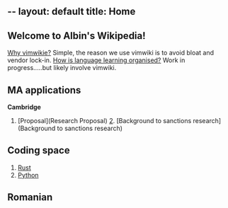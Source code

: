 --
layout: default
title: Home
---

## Welcome to Albin's Wikipedia! 


[Why vimwikie?](./why.md) Simple, the reason we use vimwiki is to avoid bloat and vendor lock-in. 
[How is language learning organised?](./for_language_learning.md) Work in progress.....but likely involve vimwiki.   

## MA applications

<b>Cambridge </b>

1. [Proposal](Research Proposal)
[2](2). [Background to sanctions research](Background to sanctions research)

## Coding space

1. [Rust](Rust)
2. [Python](Python)

## Romanian

